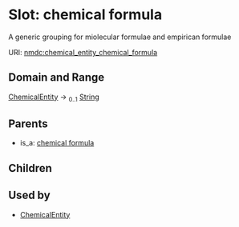 
# Slot: chemical formula


A generic grouping for miolecular formulae and empirican formulae

URI: [nmdc:chemical_entity_chemical_formula](https://microbiomedata/meta/chemical_entity_chemical_formula)


## Domain and Range

[ChemicalEntity](ChemicalEntity.md) &#8594;  <sub>0..1</sub> [String](types/String.md)

## Parents

 *  is_a: [chemical formula](chemical_formula.md)

## Children


## Used by

 * [ChemicalEntity](ChemicalEntity.md)
